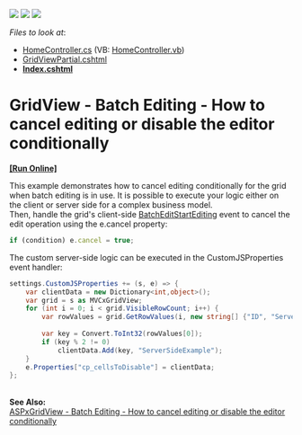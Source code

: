 <!-- default badges list -->
![](https://img.shields.io/endpoint?url=https://codecentral.devexpress.com/api/v1/VersionRange/128549632/14.1.3%2B)
[![](https://img.shields.io/badge/Open_in_DevExpress_Support_Center-FF7200?style=flat-square&logo=DevExpress&logoColor=white)](https://supportcenter.devexpress.com/ticket/details/T115116)
[![](https://img.shields.io/badge/📖_How_to_use_DevExpress_Examples-e9f6fc?style=flat-square)](https://docs.devexpress.com/GeneralInformation/403183)
<!-- default badges end -->

<!-- default file list -->
*Files to look at*:

* [HomeController.cs](./CS/BatchEditCancel/Controllers/HomeController.cs) (VB: [HomeController.vb](./VB/BatchEditCancel/Controllers/HomeController.vb))
* [GridViewPartial.cshtml](./CS/BatchEditCancel/Views/Home/GridViewPartial.cshtml)
* **[Index.cshtml](./CS/BatchEditCancel/Views/Home/Index.cshtml)**
<!-- default file list end -->
# GridView - Batch Editing - How to cancel editing or disable the editor conditionally
<!-- run online -->
**[[Run Online]](https://codecentral.devexpress.com/128549632/)**
<!-- run online end -->


<p>This example demonstrates how to cancel editing conditionally for the grid when batch editing is in use. It is possible to execute your logic either on the client or server side for a complex business model.<br />Then, handle the grid's client-side <a href="https://documentation.devexpress.com/#AspNet/DevExpressWebASPxGridViewScriptsASPxClientGridView_BatchEditStartEditingtopic">BatchEditStartEditing</a> event to cancel the edit operation using the e.cancel property:</p>


```js
if (condition) e.cancel = true;

``` 
<p> The custom server-side logic can be executed in the CustomJSProperties event handler:</p>


```cs
settings.CustomJSProperties += (s, e) => {
    var clientData = new Dictionary<int,object>();
    var grid = s as MVCxGridView;
    for (int i = 0; i < grid.VisibleRowCount; i++) {
        var rowValues = grid.GetRowValues(i, new string[] {"ID", "ServerSideExample"}) as object[];
        
        var key = Convert.ToInt32(rowValues[0]);
        if (key % 2 != 0)
            clientData.Add(key, "ServerSideExample");            
    }
    e.Properties["cp_cellsToDisable"] = clientData;
};
```


<p><strong><br />See Also:</strong><br /><a href="https://www.devexpress.com/Support/Center/p/T115144">ASPxGridView - Batch Editing - How to cancel editing or disable the editor conditionally</a></p>

<br/>


